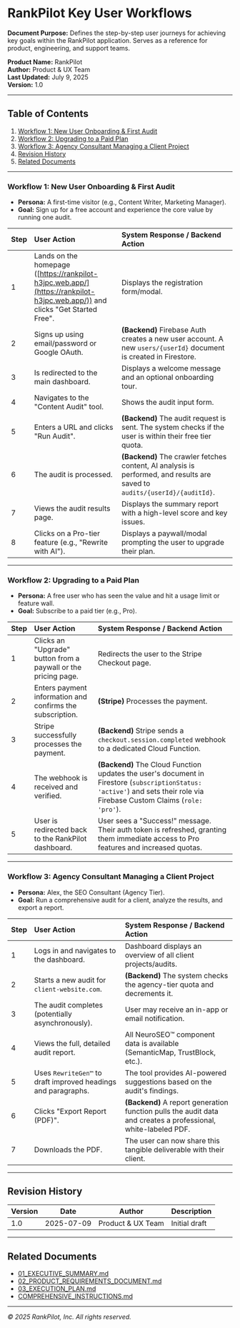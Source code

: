 # RankPilot Key User Workflows

**Document Purpose:**
Defines the step-by-step user journeys for achieving key goals within the RankPilot application. Serves as a reference for product, engineering, and support teams.

**Product Name:** RankPilot  
**Author:** Product & UX Team  
**Last Updated:** July 9, 2025  
**Version:** 1.0

---

## Table of Contents
1. [Workflow 1: New User Onboarding & First Audit](#workflow-1-new-user-onboarding--first-audit)
2. [Workflow 2: Upgrading to a Paid Plan](#workflow-2-upgrading-to-a-paid-plan)
3. [Workflow 3: Agency Consultant Managing a Client Project](#workflow-3-agency-consultant-managing-a-client-project)
4. [Revision History](#revision-history)
5. [Related Documents](#related-documents)

---

### Workflow 1: New User Onboarding & First Audit

- **Persona:** A first-time visitor (e.g., Content Writer, Marketing Manager).
- **Goal:** Sign up for a free account and experience the core value by running one audit.

| Step | User Action | System Response / Backend Action |
| :--- | :--- | :--- |
| 1 | Lands on the homepage ([https://rankpilot-h3jpc.web.app/](https://rankpilot-h3jpc.web.app/)) and clicks "Get Started Free". | Displays the registration form/modal. |
| 2 | Signs up using email/password or Google OAuth. | **(Backend)** Firebase Auth creates a new user account. A new `users/{userId}` document is created in Firestore. |
| 3 | Is redirected to the main dashboard. | Displays a welcome message and an optional onboarding tour. |
| 4 | Navigates to the "Content Audit" tool. | Shows the audit input form. |
| 5 | Enters a URL and clicks "Run Audit". | **(Backend)** The audit request is sent. The system checks if the user is within their free tier quota. |
| 6 | The audit is processed. | **(Backend)** The crawler fetches content, AI analysis is performed, and results are saved to `audits/{userId}/{auditId}`. |
| 7 | Views the audit results page. | Displays the summary report with a high-level score and key issues. |
| 8 | Clicks on a Pro-tier feature (e.g., "Rewrite with AI"). | Displays a paywall/modal prompting the user to upgrade their plan. |

---

### Workflow 2: Upgrading to a Paid Plan

- **Persona:** A free user who has seen the value and hit a usage limit or feature wall.
- **Goal:** Subscribe to a paid tier (e.g., Pro).

| Step | User Action | System Response / Backend Action |
| :--- | :--- | :--- |
| 1 | Clicks an "Upgrade" button from a paywall or the pricing page. | Redirects the user to the Stripe Checkout page. |
| 2 | Enters payment information and confirms the subscription. | **(Stripe)** Processes the payment. |
| 3 | Stripe successfully processes the payment. | **(Backend)** Stripe sends a `checkout.session.completed` webhook to a dedicated Cloud Function. |
| 4 | The webhook is received and verified. | **(Backend)** The Cloud Function updates the user's document in Firestore (`subscriptionStatus: 'active'`) and sets their role via Firebase Custom Claims (`role: 'pro'`). |
| 5 | User is redirected back to the RankPilot dashboard. | User sees a "Success!" message. Their auth token is refreshed, granting them immediate access to Pro features and increased quotas. |

---

### Workflow 3: Agency Consultant Managing a Client Project

- **Persona:** Alex, the SEO Consultant (Agency Tier).
- **Goal:** Run a comprehensive audit for a client, analyze the results, and export a report.

| Step | User Action | System Response / Backend Action |
| :--- | :--- | :--- |
| 1 | Logs in and navigates to the dashboard. | Dashboard displays an overview of all client projects/audits. |
| 2 | Starts a new audit for `client-website.com`. | **(Backend)** The system checks the agency-tier quota and decrements it. |
| 3 | The audit completes (potentially asynchronously). | User may receive an in-app or email notification. |
| 4 | Views the full, detailed audit report. | All NeuroSEO™ component data is available (SemanticMap, TrustBlock, etc.). |
| 5 | Uses `RewriteGen™` to draft improved headings and paragraphs. | The tool provides AI-powered suggestions based on the audit's findings. |
| 6 | Clicks "Export Report (PDF)". | **(Backend)** A report generation function pulls the audit data and creates a professional, white-labeled PDF. |
| 7 | Downloads the PDF. | The user can now share this tangible deliverable with their client. |

---

## Revision History
| Version | Date | Author | Description |
|---------|------|--------|-------------|
| 1.0     | 2025-07-09 | Product & UX Team | Initial draft |

---

## Related Documents
- [01_EXECUTIVE_SUMMARY.md](./01_EXECUTIVE_SUMMARY.md)
- [02_PRODUCT_REQUIREMENTS_DOCUMENT.md](./02_PRODUCT_REQUIREMENTS_DOCUMENT.md)
- [03_EXECUTION_PLAN.md](./03_EXECUTION_PLAN.md)
- [COMPREHENSIVE_INSTRUCTIONS.md](./COMPREHENSIVE_INSTRUCTIONS.md)

---

*© 2025 RankPilot, Inc. All rights reserved.*